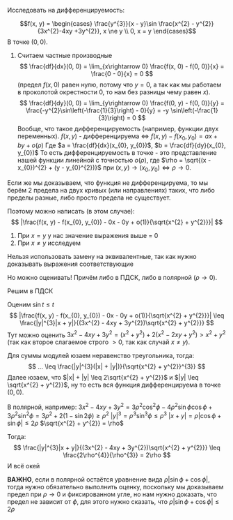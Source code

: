 Исследовать на дифференцируемость:

$$f(x, y) = \begin{cases}
\frac{y^{3}}{x - y}\sin \frac{x^{2} - y^{2}}{3x^{2}-4xy +3y^{2}}, x \ne y \\
0, x = y
\end{cases}$$
В точке $(0, 0)$.

1) Считаем частные производные
$$
\frac{df}{dx}(0, 0) = \lim_{x\rightarrow 0} \frac{f(x, 0) - f(0, 0)}{x} = \frac{0 - 0}{x} = 0
$$
(предел $f(x, 0)$ равен нулю, потому что $y = 0$, а так как мы работаем в проколотой окрестности 0, то нам без разницы чему равен $x$).
$$
\frac{df}{dy}(0, 0) = \lim_{y\rightarrow 0} \frac{f(0, y) - f(0, 0)}{y} = \frac{-y^{2}\sin\left(-\frac{1}{3}\right) - 0}{y} = -y \sin\left(-\frac{1}{3}\right) = 0
$$
Вообще, что такое дифференцируемость (например, функции двух переменных).
$f(x, y)$ - дифференцируема $\iff$ $f(x, y) - f(x_{0}, y_{0}) = ax + by + o(\rho)$
Где $a = \frac{df}{dx}(x_{0}, y_{0})$, $b = \frac{df}{dy}(x_{0}, y_{0})$
То есть дифференцируемость в точке - это представление нашей функции линейной с точностью $o(\rho)$, где $\rho = \sqrt{(x - x_{0})^{2} + (y - y_{0}^{2})}$ при $(x, y) \rightarrow (x_{0}, y_{0}) \iff \rho \rightarrow 0$.

Если же мы доказываем, что функция не дифференцируема, то мы берём 2 предела на двух кривых (или направлениях) таких, что либо пределы разные, либо просто предела не существует.

Поэтому можно написать (в этом случае):
$$
|\frac{f(x, y) - f(x_{0}, y_{0}) - 0x - 0y + o(1)}{\sqrt{x^{2} + y^{2}}}|
$$
1) При $x = y$ у нас значение выражения выше = 0
2) При $x \ne y$ исследуем

Нельзя использовать замену на эквивалентные, так как нужно доказывать выражения соответствующие

Но можно оценивать! Причём либо в ПДСК, либо в полярной ($\rho \rightarrow 0$).

Решим в ПДСК

Оценим $\sin t \leq t$
$$
|\frac{f(x, y) - f(x_{0}, y_{0}) - 0x - 0y + o(1)}{\sqrt{x^{2} + y^{2}}}| \leq \frac{|y|^{3}|x + y|}{(3x^{2} - 4xy + 3y^{2})\sqrt{x^{2} + y^{2}}}
$$
Тут можно оценить $3x^{2} - 4xy + 3y^{2} = (x^{2} + y^{2}) + 2(x^{2} - 2xy + y^{2}) > x^{2} + y^{2}$ (так как второе слагаемое строго $> 0$, так как случай $x \ne y$).

Для суммы модулей юзаем неравенство треугольника, тогда:
$$
... \leq \frac{|y|^{3}(|x| + |y|)}{\sqrt{x^{2} + y^{2}}^{3}}
$$
Далее юзаем, что $|x| + |y| \leq 2\sqrt{x^{2} + y^{2}}$ и $|y| \leq \sqrt{x^{2} + y^{2}}$, ну то есть вся функция дифференцируема в точке $(0, 0)$.

В полярной, например:
$3x^{2} - 4xy + 3y^{2} = 3\rho^{2} \cos^{2} \phi - 4\rho^{2}\sin \phi \cos \phi + 3\rho^{2} \sin^{2} \phi = 3\rho^{2} + 2(1 - \sin 2\phi) \geq \rho^{2}$
$|y|^{3} = \rho^{3}\sin^{3}\phi \leq \rho^{3}$
$|x + y| = \rho|\cos \phi + \sin \phi| \leq 2\rho$
$\sqrt{x^{2} + y^{2}} = \rho$

Тогда:
$$
\frac{|y|^{3}|x + y|}{(3x^{2} - 4xy + 3y^{2})\sqrt{x^{2} + y^{2}}} \leq \frac{2\rho^{4}}{\rho^{3}} = 2\rho
$$
И всё окей

**ВАЖНО**, если в полярной остаётся уравнение вида $\rho|\sin \phi + \cos \phi|$, тогда нужно обязательно выполнить оценку, поскольку мы доказываем предел при $\rho \rightarrow 0$ и фиксированном угле, но нам нужно доказать, что предел не зависит от $\phi$, для этого нужно сказать, что $\rho|\sin \phi + \cos \phi| \leq 2\rho$

